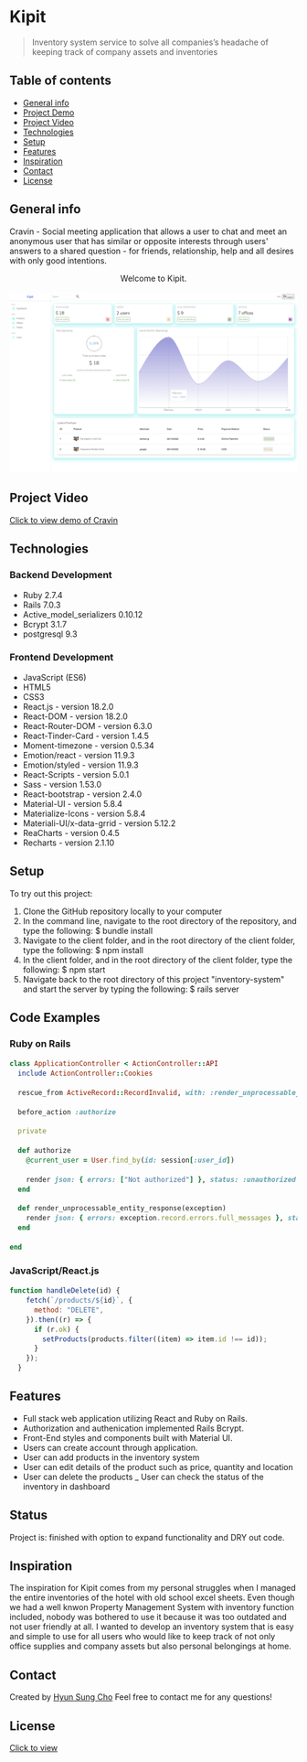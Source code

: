 # Kipit

> Inventory system service to solve all companies’s headache of keeping track of company assets and inventories

## Table of contents

- [General info](#general-info)
- [Project Demo](#project-demo)
- [Project Video](#project-video)
- [Technologies](#technologies)
- [Setup](#setup)
- [Features](#features)
- [Inspiration](#inspiration)
- [Contact](#contact)
- [License](#license)

## General info

Cravin - Social meeting application that allows a user to chat and meet an anonymous user that has similar or opposite interests through users' answers to a shared question - for friends, relationship, help and all desires with only good intentions.

<div align="center">Welcome to Kipit. </div>
<br/>
<div align="center">
<kbd>
<img src="./kipit.png">
</kbd>
</div>

## Project Video

[Click to view demo of Cravin](https://youtu.be/Nwt6tZzo78Q)

## Technologies

### Backend Development

- Ruby 2.7.4
- Rails 7.0.3
- Active_model_serializers 0.10.12
- Bcrypt 3.1.7
- postgresql 9.3

### Frontend Development

- JavaScript (ES6)
- HTML5
- CSS3
- React.js - version 18.2.0
- React-DOM - version 18.2.0
- React-Router-DOM - version 6.3.0
- React-Tinder-Card - version 1.4.5
- Moment-timezone - version 0.5.34
- Emotion/react - version 11.9.3
- Emotion/styled - version 11.9.3
- React-Scripts - version 5.0.1
- Sass - version 1.53.0
- React-bootstrap - version 2.4.0
- Material-UI - version 5.8.4
- Materialize-Icons - version 5.8.4
- Materiali-UI/x-data-grrid - version 5.12.2
- ReaCharts - version 0.4.5
- Recharts - version 2.1.10

## Setup

To try out this project:

1. Clone the GitHub repository locally to your computer
1. In the command line, navigate to the root directory of the repository, and type the following:
   $ bundle install
1. Navigate to the client folder, and in the root directory of the client folder, type the following:
   $ npm install
1. In the client folder, and in the root directory of the client folder, type the following:
   $ npm start
1. Navigate back to the root directory of this project "inventory-system" and start the server by typing the following:
   $ rails server

## Code Examples

### Ruby on Rails

```Ruby on Rails
class ApplicationController < ActionController::API
  include ActionController::Cookies

  rescue_from ActiveRecord::RecordInvalid, with: :render_unprocessable_entity_response

  before_action :authorize

  private

  def authorize
    @current_user = User.find_by(id: session[:user_id])

    render json: { errors: ["Not authorized"] }, status: :unauthorized unless @current_user
  end

  def render_unprocessable_entity_response(exception)
    render json: { errors: exception.record.errors.full_messages }, status: :unprocessable_entity
  end

end
```

### JavaScript/React.js

```React.js
function handleDelete(id) {
    fetch(`/products/${id}`, {
      method: "DELETE",
    }).then((r) => {
      if (r.ok) {
        setProducts(products.filter((item) => item.id !== id));
      }
    });
  }
```

## Features

- Full stack web application utilizing React and Ruby on Rails.
- Authorization and authenication implemented Rails Bcrypt.
- Front-End styles and components built with Material UI.
- Users can create account through application.
- User can add products in the inventory system
- User can edit details of the product such as price, quantity and location
- User can delete the products
  \_ User can check the status of the inventory in dashboard

## Status

Project is: finished with option to expand functionality and DRY out code.

## Inspiration

The inspiration for Kipit comes from my personal struggles when I managed the entire inventories of the hotel with old school excel sheets. Even though we had a well knwon Property Management System with inventory function included, nobody was bothered to use it because it was too outdated and not user friendly at all. I wanted to develop an inventory system that is easy and simple to use for all users who would like to keep track of not only office supplies and company assets but also personal belongings at home.

## Contact

Created by [Hyun Sung Cho](https://www.linkedin.com/in/chothechallengebreaker/)
Feel free to contact me for any questions!

## License

[Click to view]()
